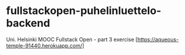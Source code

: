 # fullstackopen-puhelinluettelo-backend
Uni. Helsinki MOOC Fullstack Open - part 3 exercise
[https://aqueous-temple-91440.herokuapp.com/]